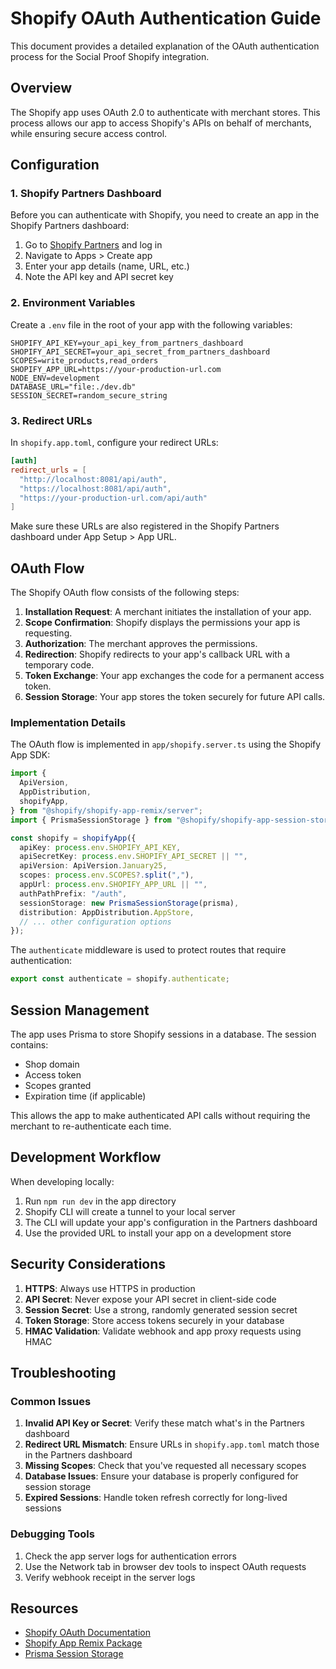 # Shopify OAuth Authentication Guide

This document provides a detailed explanation of the OAuth authentication process for the Social Proof Shopify integration.

## Overview

The Shopify app uses OAuth 2.0 to authenticate with merchant stores. This process allows our app to access Shopify's APIs on behalf of merchants, while ensuring secure access control.

## Configuration

### 1. Shopify Partners Dashboard

Before you can authenticate with Shopify, you need to create an app in the Shopify Partners dashboard:

1. Go to [Shopify Partners](https://partners.shopify.com/) and log in
2. Navigate to Apps > Create app
3. Enter your app details (name, URL, etc.)
4. Note the API key and API secret key

### 2. Environment Variables

Create a `.env` file in the root of your app with the following variables:

```
SHOPIFY_API_KEY=your_api_key_from_partners_dashboard
SHOPIFY_API_SECRET=your_api_secret_from_partners_dashboard
SCOPES=write_products,read_orders
SHOPIFY_APP_URL=https://your-production-url.com
NODE_ENV=development
DATABASE_URL="file:./dev.db"
SESSION_SECRET=random_secure_string
```

### 3. Redirect URLs

In `shopify.app.toml`, configure your redirect URLs:

```toml
[auth]
redirect_urls = [ 
  "http://localhost:8081/api/auth",
  "https://localhost:8081/api/auth",
  "https://your-production-url.com/api/auth" 
]
```

Make sure these URLs are also registered in the Shopify Partners dashboard under App Setup > App URL.

## OAuth Flow

The Shopify OAuth flow consists of the following steps:

1. **Installation Request**: A merchant initiates the installation of your app.
2. **Scope Confirmation**: Shopify displays the permissions your app is requesting.
3. **Authorization**: The merchant approves the permissions.
4. **Redirection**: Shopify redirects to your app's callback URL with a temporary code.
5. **Token Exchange**: Your app exchanges the code for a permanent access token.
6. **Session Storage**: Your app stores the token securely for future API calls.

### Implementation Details

The OAuth flow is implemented in `app/shopify.server.ts` using the Shopify App SDK:

```typescript
import {
  ApiVersion,
  AppDistribution,
  shopifyApp,
} from "@shopify/shopify-app-remix/server";
import { PrismaSessionStorage } from "@shopify/shopify-app-session-storage-prisma";

const shopify = shopifyApp({
  apiKey: process.env.SHOPIFY_API_KEY,
  apiSecretKey: process.env.SHOPIFY_API_SECRET || "",
  apiVersion: ApiVersion.January25,
  scopes: process.env.SCOPES?.split(","),
  appUrl: process.env.SHOPIFY_APP_URL || "",
  authPathPrefix: "/auth",
  sessionStorage: new PrismaSessionStorage(prisma),
  distribution: AppDistribution.AppStore,
  // ... other configuration options
});
```

The `authenticate` middleware is used to protect routes that require authentication:

```typescript
export const authenticate = shopify.authenticate;
```

## Session Management

The app uses Prisma to store Shopify sessions in a database. The session contains:

- Shop domain
- Access token
- Scopes granted
- Expiration time (if applicable)

This allows the app to make authenticated API calls without requiring the merchant to re-authenticate each time.

## Development Workflow

When developing locally:

1. Run `npm run dev` in the app directory
2. Shopify CLI will create a tunnel to your local server
3. The CLI will update your app's configuration in the Partners dashboard
4. Use the provided URL to install your app on a development store

## Security Considerations

1. **HTTPS**: Always use HTTPS in production
2. **API Secret**: Never expose your API secret in client-side code
3. **Session Secret**: Use a strong, randomly generated session secret
4. **Token Storage**: Store access tokens securely in your database
5. **HMAC Validation**: Validate webhook and app proxy requests using HMAC

## Troubleshooting

### Common Issues

1. **Invalid API Key or Secret**: Verify these match what's in the Partners dashboard
2. **Redirect URL Mismatch**: Ensure URLs in `shopify.app.toml` match those in the Partners dashboard
3. **Missing Scopes**: Check that you've requested all necessary scopes
4. **Database Issues**: Ensure your database is properly configured for session storage
5. **Expired Sessions**: Handle token refresh correctly for long-lived sessions

### Debugging Tools

1. Check the app server logs for authentication errors
2. Use the Network tab in browser dev tools to inspect OAuth requests
3. Verify webhook receipt in the server logs

## Resources

- [Shopify OAuth Documentation](https://shopify.dev/apps/auth/oauth)
- [Shopify App Remix Package](https://shopify.dev/docs/api/shopify-app-remix)
- [Prisma Session Storage](https://github.com/Shopify/shopify-app-js/tree/main/packages/shopify-app-session-storage-prisma) 